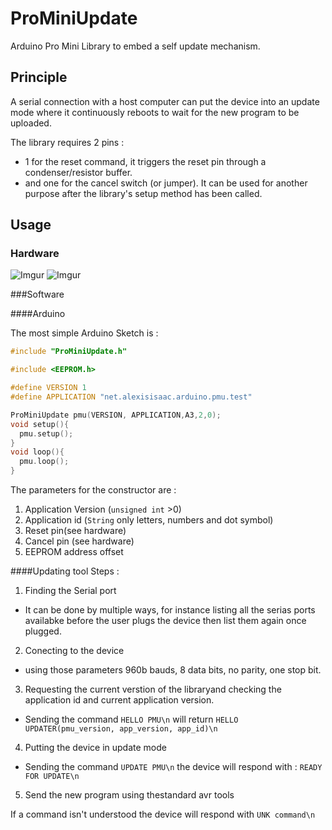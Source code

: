 ProMiniUpdate
=============

Arduino Pro Mini Library to embed a self update mechanism.
## Principle
A serial connection with a host computer can put the device into an update mode where it continuously reboots to wait for the new program to be uploaded.

The library requires 2 pins :

* 1 for the reset command, it triggers the reset pin through a condenser/resistor buffer.
* and one for the cancel switch (or jumper). It can be used for another purpose after the library's setup method has been called.

## Usage

### Hardware

![Imgur](http://i.imgur.com/Zv3oz1t.png)
![Imgur](http://i.imgur.com/y6ux0Yi.png)

###Software

####Arduino

The most simple Arduino Sketch is : 

```CPP
#include "ProMiniUpdate.h"

#include <EEPROM.h>

#define VERSION 1
#define APPLICATION "net.alexisisaac.arduino.pmu.test"

ProMiniUpdate pmu(VERSION, APPLICATION,A3,2,0);
void setup(){
  pmu.setup();
}
void loop(){
  pmu.loop();
}
```

The parameters for the constructor are : 

1. Application Version (`unsigned int` >0)
2. Application id (`String` only letters, numbers and dot symbol)
3. Reset pin(see hardware)
4. Cancel pin (see hardware)
5. EEPROM address offset


####Updating tool
Steps : 

1. Finding the Serial port
  * It can be done by multiple ways, for instance listing all the serias ports availabke before the user plugs the device then list them again once plugged.
2. Conecting to the device
  * using those parameters 960b bauds, 8 data bits, no parity, one stop bit.
3. Requesting the current verstion of the libraryand checking the application id and current application version.
  * Sending the command `HELLO PMU\n` will return `HELLO UPDATER(pmu_version, app_version, app_id)\n`
4. Putting the device in update mode
 * Sending the command `UPDATE PMU\n` the device will respond with : `READY FOR UPDATE\n`
5. Send the new program using thestandard avr tools

If a command isn't understood the device will respond with `UNK command\n`
